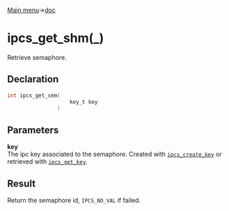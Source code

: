 [Main menu](../../Readme.md)->[doc](../ipcs-doc.md)

# ipcs_get_shm(\_)

Retrieve semaphore.

## **Declaration**

```C
int ipcs_get_sem(
                    key_t key
                )
```

## **Parameters**
**key**  
The ipc key associated to the semaphore. Created with [`ipcs_create_key`](ipcs_create_key.md) or retrieved with [`ipcs_get_key`](ipcs_get_key.md).


## **Result**
Return the semaphore id, `IPCS_NO_VAL` if failed.

